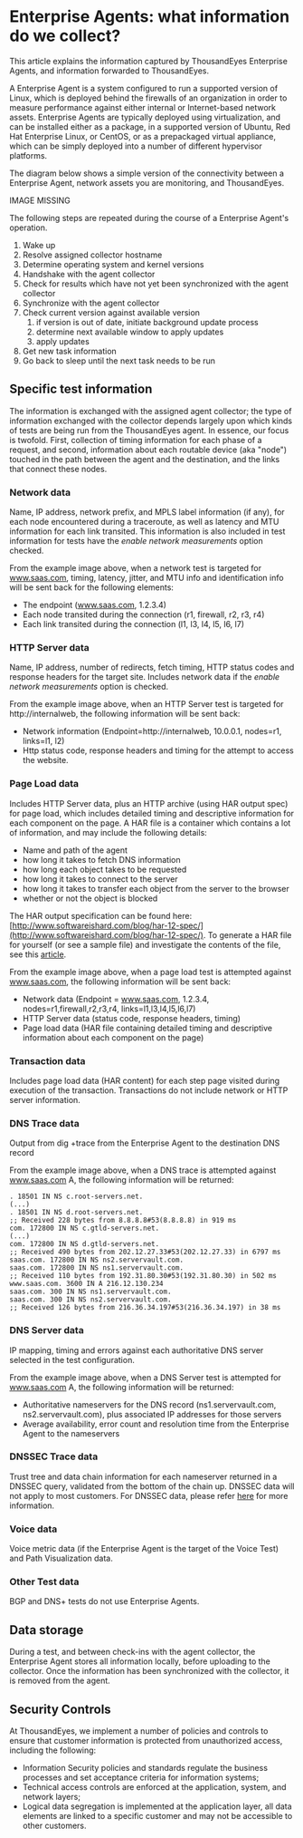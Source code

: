 # Enterprise Agents: what information do we collect?

This article explains the information captured by ThousandEyes Enterprise Agents, and information forwarded to ThousandEyes.

A Enterprise Agent is a system configured to run a supported version of Linux, which is deployed behind the firewalls of an organization in order to measure performance against either internal or Internet-based network assets.  Enterprise Agents are typically deployed using virtualization, and can be installed either as a package, in a supported version of Ubuntu, Red Hat Enterprise Linux, or CentOS, or as a prepackaged virtual appliance, which can be simply deployed into a number of different hypervisor platforms.

The diagram below shows a simple version of the connectivity between a Enterprise Agent, network assets you are monitoring, and ThousandEyes.

IMAGE MISSING

The following steps are repeated during the course of a Enterprise Agent's operation.

1. Wake up
2. Resolve assigned collector hostname
3. Determine operating system and kernel versions
4. Handshake with the agent collector
5. Check for results which have not yet been synchronized with the agent collector
6. Synchronize with the agent collector
7. Check current version against available version
   1. if version is out of date, initiate background update process
   2. determine next available window to apply updates
   3. apply updates
8. Get new task information
9. Go back to sleep until the next task needs to be run

##  Specific test information

The information is exchanged with the assigned agent collector; the type of information exchanged with the collector depends largely upon which kinds of tests are being run from the ThousandEyes agent. In essence, our focus is twofold.  First, collection of timing information for each phase of a request, and second, information about each routable device \(aka "node"\) touched in the path between the agent and the destination, and the links that connect these nodes.

### Network data

Name, IP address, network prefix, and MPLS label information \(if any\), for each node encountered during a traceroute, as well as latency and MTU information for each link transited.  This information is also included in test information for tests have the _enable network measurements_ option checked.

From the example image above, when a network test is targeted for www.saas.com, timing, latency, jitter, and MTU info and identification info will be sent back for the following elements:

* The endpoint \(www.saas.com, 1.2.3.4\)
* Each node transited during the connection \(r1, firewall, r2, r3, r4\)
* Each link transited during the connection \(l1, l3, l4, l5, l6, l7\)

### HTTP Server data

Name, IP address, number of redirects, fetch timing, HTTP status codes and response headers for the target site.  Includes network data if the _enable network measurements_ option is checked.

From the example image above, when an HTTP Server test is targeted for http://internalweb, the following information will be sent back:

* Network information \(Endpoint=http://internalweb, 10.0.0.1, nodes=r1, links=l1, l2\) 
* Http status code, response headers and timing for the attempt to access the website.

### Page Load data

Includes HTTP Server data, plus an HTTP archive \(using HAR output spec\) for page load, which includes detailed timing and descriptive information for each component on the page.  A HAR file is a container which contains a lot of information, and may include the following details:

* Name and path of the agent
* how long it takes to fetch DNS information
* how long each object takes to be requested
* how long it takes to connect to the server
* how long it takes to transfer each object from the server to the browser
* whether or not the object is blocked

The HAR output specification can be found here: [http://www.softwareishard.com/blog/har-12-spec/](http://www.softwareishard.com/blog/har-12-spec/).  To generate a HAR file for yourself \(or see a sample file\) and investigate the contents of the file, see this [article](https://success.thousandeyes.com/ViewArticle?articleIdParam=kA0E0000000Cmo4KAC).

From the example image above, when a page load test is attempted against www.saas.com, the following information will be sent back:

* Network data \(Endpoint = www.saas.com, 1.2.3.4, nodes=r1,firewall,r2,r3,r4, links=l1,l3,l4,l5,l6,l7\)
* HTTP Server data \(status code, response headers, timing\)
* Page load data \(HAR file containing detailed timing and descriptive information about each component on the page\)

### Transaction data

Includes page load data \(HAR content\) for each step page visited during execution of the transaction.  Transactions do not include network or HTTP server information.

### DNS Trace data

Output from dig +trace from the Enterprise Agent to the destination DNS record

From the example image above, when a DNS trace is attempted against www.saas.com A, the following information will be returned:

```text
. 18501 IN NS c.root-servers.net.
(...)
. 18501 IN NS d.root-servers.net.
;; Received 228 bytes from 8.8.8.8#53(8.8.8.8) in 919 ms
com. 172800 IN NS c.gtld-servers.net.
(...)
com. 172800 IN NS d.gtld-servers.net.
;; Received 490 bytes from 202.12.27.33#53(202.12.27.33) in 6797 ms
saas.com. 172800 IN NS ns2.servervault.com.
saas.com. 172800 IN NS ns1.servervault.com.
;; Received 110 bytes from 192.31.80.30#53(192.31.80.30) in 502 ms
www.saas.com. 3600 IN A 216.12.130.234
saas.com. 300 IN NS ns1.servervault.com.
saas.com. 300 IN NS ns2.servervault.com.
;; Received 126 bytes from 216.36.34.197#53(216.36.34.197) in 38 ms
```

### DNS Server data

IP mapping, timing and errors against each authoritative DNS server selected in the test configuration.  

From the example image above, when a DNS Server test is attempted for www.saas.com A, the following information will be returned:

* Authoritative nameservers for the DNS record \(ns1.servervault.com, ns2.servervault.com\), plus associated IP addresses for those servers
* Average availability, error count and resolution time from the Enterprise Agent to the nameservers

### DNSSEC Trace data

Trust tree and data chain information for each nameserver returned in a DNSSEC query, validated from the bottom of the chain up.  DNSSEC data will not apply to most customers.  For DNSSEC data, please refer [here](https://success.thousandeyes.com/ViewArticle?articleIdParam=kA0E0000000CmmqKAC) for more information.

### Voice data

Voice metric data \(if the Enterprise Agent is the target of the Voice Test\) and Path Visualization data.

### Other Test data

BGP and DNS+ tests do not use Enterprise Agents.

## Data storage

During a test, and between check-ins with the agent collector, the Enterprise Agent stores all information locally, before uploading to the collector.  Once the information has been synchronized with the collector, it is removed from the agent.

## Security Controls

At ThousandEyes, we implement a number of policies and controls to ensure that customer information is protected from unauthorized access, including the following:

* Information Security policies and standards regulate the business processes and set acceptance criteria for information systems;
* Technical access controls are enforced at the application, system, and network layers;
* Logical data segregation is implemented at the application layer, all data elements are linked to a specific customer and may not be accessible to other customers.

